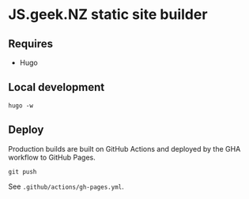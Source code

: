 # JS.geek.NZ static site builder

## Requires

- Hugo

## Local development

```shell
hugo -w
```

## Deploy

Production builds are built on GitHub Actions and deployed by the GHA workflow to GitHub Pages.

```shell
git push
```

See `.github/actions/gh-pages.yml`.
